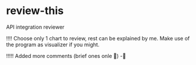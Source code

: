 # review-this
API integration reviewer

!!!!
Choose only 1 chart to review, rest can be explained by me.
Make use of the program as visualizer if you might.

!!!!!
Added more comments (brief ones onle 🫶)
-👾
